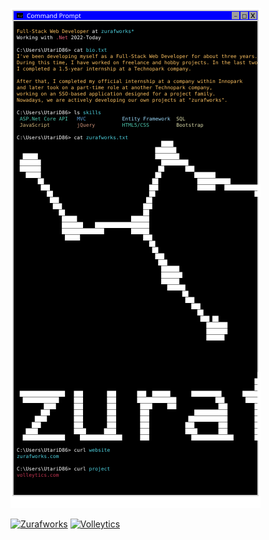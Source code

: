 ![Project Logo](vectorpaint.svg)

[![Zurafworks](https://img.shields.io/badge/Website-Zurafworks.com-blue?style=for-the-badge&color=44b7c3)](https://zurafworks.com)          [![Volleytics](https://img.shields.io/badge/Project-Volleytics.com-green?style=for-the-badge&color=c23450)](https://volleytics.com)
